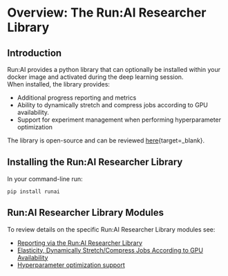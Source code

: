 # Overview: The Run:AI Researcher Library

## Introduction

Run:AI provides a python library that can optionally be installed within your docker image and activated during the deep learning session.   
When installed, the library provides:

*   Additional progress reporting and metrics
*   Ability to dynamically stretch and compress jobs according to GPU availability.
*   Support for experiment management when performing hyperparameter optimization

The library is open-source and can be reviewed [here](https://github.com/run-ai/runai){target=_blank}.

## Installing the Run:AI Researcher Library

In your command-line run:

    pip install runai

## Run:AI Researcher Library Modules

To review details on the specific Run:AI Researcher Library modules see:

*   [Reporting via the Run:AI Researcher Library](rl-reporting.md)
*   [Elasticity, Dynamically Stretch/Compress Jobs According to GPU Availability](rl-elasticity.md)
*   [Hyperparameter optimization support](rl-hpo-support.md) 